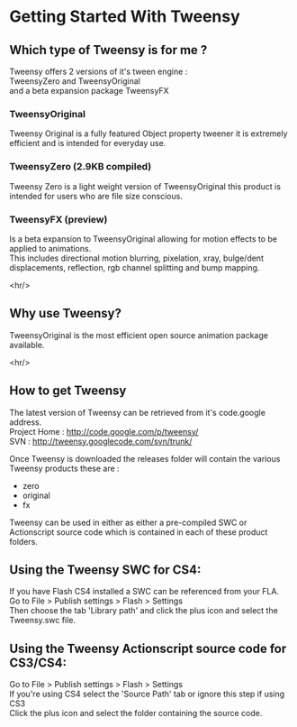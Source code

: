 <h1>Getting Started With Tweensy</h1>
<h2>Which type of Tweensy is for me ?</h2>
<p>Tweensy offers 2 versions of it's tween engine :<br />
TweensyZero and TweensyOriginal<br />
and a beta expansion package TweensyFX</p>
<h3>TweensyOriginal</h3>
<p>Tweensy Original is a fully featured Object property tweener it is extremely efficient and is intended for everyday use.</p>
<h3>TweensyZero (2.9KB compiled)</h3>
<p>Tweensy Zero is a light weight version of TweensyOriginal this product is intended for users who are file size conscious.</p>
<h3>TweensyFX (preview)</h3>
<p>Is a beta expansion to TweensyOriginal allowing for motion effects to be applied to animations.<br>
This includes directional motion blurring, pixelation, xray, bulge/dent displacements, reflection, rgb channel splitting and bump mapping.</p>


&lt;hr/&gt;


<h2>Why use Tweensy?</h2>
<p>TweensyOriginal is the most efficient open source animation package available.</p>


&lt;hr/&gt;


<h2>How to get Tweensy</h2>
<p>The latest version of Tweensy can be retrieved from it's code.google address.<br />
Project Home : <a href='http://code.google.com/p/tweensy/'>http://code.google.com/p/tweensy/</a><br />
SVN : <a href='http://tweensy.googlecode.com/svn/trunk/'>http://tweensy.googlecode.com/svn/trunk/</a></p>
<p>Once Tweensy is downloaded the releases folder will contain the various Tweensy products these are :<br>
<ul><li>zero</li>
<li>original</li>
<li>fx</li></ul>
</p>
<p>Tweensy can be used in either as either a pre-compiled SWC or Actionscript source code which is contained in each of these product folders.</p>
<h2>Using the Tweensy SWC for CS4:</h2>
<p>If you have Flash CS4 installed a SWC can be referenced from your FLA. <br />
Go to File > Publish settings > Flash > Settings<br />
Then choose the tab 'Library path' and click the plus icon and select the Tweensy.swc file.</p>
<h2>Using the Tweensy Actionscript source code for CS3/CS4:</h2>
<p>Go to File > Publish settings > Flash > Settings<br />
If you're using CS4 select the 'Source Path' tab or ignore this step if using CS3<br />
Click the plus icon and select the folder containing the source code.</p>